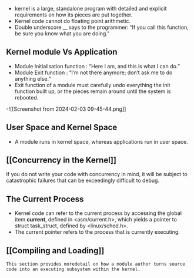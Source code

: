 
- kernel is a large, standalone program with detailed and explicit requirements on how its pieces are put together.
- Kernel code cannot do floating point arithmetic.
- Double underscore __ says to the programmer: “If you call this function, be sure you know what you are doing.”

## Kernel module Vs Application

- Module Initialisation function : “Here I am, and this is what I can do.”
- Module Exit function : “I’m not there anymore; don’t ask me to do anything else.”
- Exit function of a module must carefully undo everything the init function built up, or the pieces remain around until the system is rebooted.

-![[Screenshot from 2024-02-03 09-45-44.png]]


## User Space and Kernel Space
- A module runs in kernel space, whereas applications run in user space.

## [[Concurrency in the Kernel]]
If you do not write your code with concurrency in mind, it will be subject to catastrophic failures that can be exceedingly difficult to debug.

## The Current Process
- Kernel code can refer to the current process by accessing the global item **current**, defined in <asm/current.h>, which yields a pointer to struct task_struct, defined by <linux/sched.h>.
- The current pointer refers to the process that is currently executing.


## [[Compiling and Loading]]
	This section provides moredetail on how a module author turns source code into an executing subsystem within the kernel.